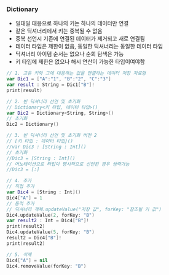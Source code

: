 ### Dictionary

- 일대일 대응으로 하나의 키는 하나의 데이터만 연결
- 같은 딕셔너리에서 키는 중복될 수 없음
- 중복 선언시 기존에 연결된 데이터가 제거되고 새로 연결됨
- 데이터 타입은 제한이 없음, 동일한 딕셔너리는 동일한 데이터 타입
- 딕셔너리 아이템 순서는 없으나 순회 탐색은 가능
- 키 타입에 제한은 없으나 해시 연산이 가능한 타입이여야함



```swift
// 1. 고유 키와 그에 대응하는 값을 연결하는 데이터 저장 자료형
var Dic1 = ["A":"1", "B":"2", "C":"3"]
var result : String = Dic1["B"]!
print(result)

// 2. 빈 딕셔너리 선언 및 초기화
// Dictionary<키 타입, 데이터 타입>()
var Dic2 = Dictionary<String, String>()
// 초기화
Dic2 = Dictionary()

// 3. 빈 딕셔너리 선언 및 초기화 버전 2
// [키 타입 : 데이터 타입}()
//var Dic3 : [String : Int]()
// 초기화
//Dic3 = [String : Int]()
// 어노테이션으로 타입이 명시적으로 선언된 경우 생략가능
//Dic3 = [:]

// 4. 추가
// 직접 추가
var Dic4 = [String : Int]()
Dic4["A"] = 1
// 동적 추가
// 딕셔너리 객체.updateValue("저장 값", forKey: "참조될 키 값")
Dic4.updateValue(2, forKey: "B")
var result2 : Int = Dic4["B"]!
print(result2)
Dic4.updateValue(5, forKey: "B")
result2 = Dic4["B"]!
print(result2)

// 5. 삭제
Dic4["A"] = nil
Dic4.removeValue(forKey: "B")
```

